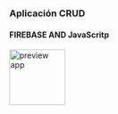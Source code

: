 ### Aplicación CRUD

#### FIREBASE AND JavaScritp

<img href="https://raw.githubusercontent.com/Jose-developer-start/firebase-crud-js/main/img/preview.png" alt="preview app" height="100">